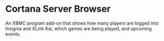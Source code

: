 # Cortana Server Browser
An XBMC program add-on that shows how many players are logged into Insignia and XLink Kai, which games are being played, and upcoming events.
